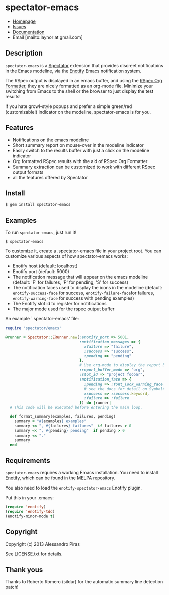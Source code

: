 # spectator-emacs

* [Homepage](https://github.com/laynor/spectator-emacs#readme)
* [Issues](https://github.com/laynor/spectator-emacs/issues)
* [Documentation](http://rubydoc.info/gems/spectator-emacs/frames)
* Email [mailto:laynor at gmail.com]

## Description

`spectator-emacs` is a [Spectator][spectator]
extension that provides discreet notificatoins in the Emacs modeline,
via the [Enotify][enotify] Emacs notification
system.

The RSpec output is displayed in an emacs buffer, and using the
[RSpec Org Formatter][RSpecOrgFormatter],
they are nicely formatted as an org-mode file. Minimize your switching
from Emacs to the shell or the browser to just display the test
results!

If you hate growl-style popups and prefer a simple green/red
(customizable!) indicator on the modeline, spectator-emacs is for you.

## Features

* Notifications on the emacs modeline
* Short summary report on mouse-over in the modeline indicator
* Easily switch to the results buffer with just a click on the
  modeline indicator
* Org formatted RSpec results with the aid of RSpec Org Formatter
* Summary extraction can be customized to work with different RSpec
  output formats
* all the features offered by Spectator

## Install
```
$ gem install spectator-emacs
```
## Examples

To run `spectator-emacs`, just run it!
```
$ spectator-emacs
```
To customize it, create a .spectator-emacs file in your project root.
You can customize various aspects of how spectator-emacs works:

* Enotify host (default: localhost)
* Enotify port (default: 5000)
* The notification message that will appear on the emacs modeline
  (default: 'F' for failures, 'P' for pending, 'S' for success)
* The notification faces used to display the icons in the modeline
  (default: `enotify-success-face` for success,
  `enotify-failure-face`for failures, `enotify-warning-face` for
  success with pending examples)
* The Enotify slot id to register for notifications
* The major mode used for the rspec output buffer

An example `.spectator-emacs' file:


```ruby
require 'spectator/emacs'

@runner = Spectator::ERunner.new(:enotify_port => 5001,
                                 :notification_messages => {
                                   :failure => "failure",
                                   :success => "success",
                                   :pending => "pending"
                                 },
                                 # Use org-mode to display the report buffer
                                 :report_buffer_mode => "org",
                                 :slot_id => "project foobar",
                                 :notification_face => {
                                   :pending => :font_lock_warning_face,
                                   # see the docs for detail on Symbol#keyword
                                   :success => :success.keyword,
                                   :failure => :failure
                                 }) do |runner|
  # This code will be executed before entering the main loop.

  def format_summary(examples, failures, pending)
    summary = "#{examples} examples"
    summary << ", #{failures} failures"  if failures > 0
    summary << ", #{pending} pending"  if pending > 0
    summary << "."
    summary
  end

```



## Requirements

`spectator-emacs` requires a working Emacs installation. You need to
install [Enotify][enotify], which can be found in the [MELPA][melpa]
repository.

You also need to load the `enotify-spectator-emacs` Enotify plugin.

Put this in your .emacs:

```lisp
(require 'enotify)
(require 'enotify-tdd)
(enotify-minor-mode t)
```

## Copyright

Copyright (c) 2013 Alessandro Piras

See LICENSE.txt for details.

[enotify]:http://github.com/laynor/enotify
[spectator]:http://github.com/elia/spectator
[RSpecOrgFormatter]:http://github.org/laynor/rspec_org_formatter
[melpa]:http://melpa.milkbox.net/

## Thank yous
Thanks to Roberto Romero (sildur) for the automatic summary line detection patch!

